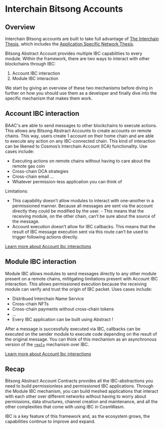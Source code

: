 # Interchain Bitsong Accounts 

## Overview 
Interchain Bitsong accounts are built to take full advantage of [The Interchain Thesis](https://tutorials.cosmos.network/academy/1-what-is-cosmos/), which includes the [Application Specific Network Thesis](https://maven11.substack.com/p/the-application-specific-chain-thesis). 


Bitsong Abstract Account provides multiple IBC capabilities to every module. Within the framework, there are two ways to interact with other blockchains through IBC:

1. Account IBC interaction
2. Module IBC interaction

We start by giving an overview of these two mechanisms before diving in further on how you should use them as a developer and finally dive into the specific mechanism that makes them work.

## Account IBC interaction

BAAC's are able to send messages to other blockchains to execute actions. This allows any Bitsong Abstract Accounts to create accounts on remote chains. This way, users create 1 account on their home chain and are able to execute any action on any IBC-connected chain. This kind of interaction can be likened to Cosmos’s Interchain Account (ICA) functionality. Use cases include:

- Executing actions on remote chains without having to care about the remote gas coin
- Cross-chain DCA strategies
- Cross-chain email
…
- Whatever permission-less application you can think of

Limitations:

- This capability doesn’t allow modules to interact with one-another in a permissioned manner. Because all messages are sent via the account directly they could be modified by the user. - This means that the receiving module, on the other chain, can’t be sure about the source of the message.
- Account execution doesn’t allow for IBC callbacks. This means that the result of IBC message execution sent via this route can’t be used to trigger following actions directly.

[Learn more about Account Ibc interactions](./developers/iba)

## Module IBC interaction
Module IBC allows modules to send messages directly to any other module present on a remote chains, mititgating limitations present with Account IBC interaction. This allows permissioned execution because the receiving module can verify and trust the origin of IBC packet. Uses cases include:
- Distribued Interchain Name Service
- Cross-chain NFTs
- Cross-chain payments without cross-chain tokens
- …
- Every IBC application can be built using Abstract !

After a message is successfully executed via IBC, callbacks can be executed on the sender module to execute code depending on the result of the original message. You can think of this mechanism as an asynchronous version of the [`reply`](https://docs.cosmwasm.com/docs/smart-contracts/message/submessage/#handling-a-reply) mechanism over IBC.

[Learn more about Account Ibc interactions](./developers/ibm)

## Recap

Bitsong Abstract Account Contracts provides all the IBC-abstractions you need to build permissionless and permissioned IBC applications. Through the Module IBC mechanism, you can build meshed applications that interact with each other over different networks without having to worry about permissions, data structures, channel creation and maintenance, and all the other complexities that come with using IBC in CosmWasm.

IBC is a key feature of this framework and, as the ecosystem grows, the capabilities continue to improve and expand.
